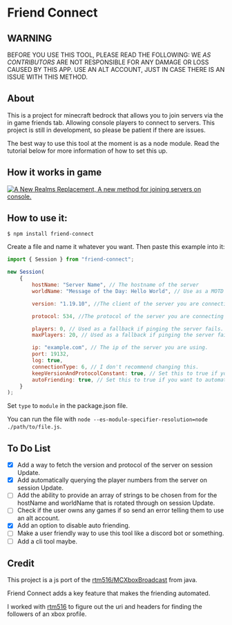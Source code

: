 # Friend Connect

## WARNING

BEFORE YOU USE THIS TOOL, PLEASE READ THE FOLLOWING:
WE _AS CONTRIBUTORS_ ARE NOT RESPONSIBLE FOR ANY DAMAGE OR LOSS CAUSED BY THIS APP.
USE AN ALT ACCOUNT, JUST IN CASE THERE IS AN ISSUE WITH THIS METHOD.

## About

This is a project for minecraft bedrock that allows you to join servers via the in game friends tab. Allowing console players to connect to servers. This project is still in development, so please be patient if there are issues.

The best way to use this tool at the moment is as a node module. Read the tutorial below for more information of how to set this up.

## How it works in game

[![A New Realms Replacement, A new method for joining servers on console.](https://res.cloudinary.com/marcomontalbano/image/upload/v1657258514/video_to_markdown/images/youtube--77qXotN9jGo-c05b58ac6eb4c4700831b2b3070cd403.jpg)](https://youtu.be/77qXotN9jGo "A New Realms Replacement, A new method for joining servers on console.")

## How to use it:

```tty
$ npm install friend-connect
```

Create a file and name it whatever you want.
Then paste this example into it:

```js
import { Session } from "friend-connect";

new Session(
	{
		hostName: "Server Name", // The hostname of the server
		worldName: "Message of the Day: Hello World", // Use as a MOTD

		version: "1.19.10", //The client of the server you are connecting to.

		protocol: 534, //The protocol of the server you are connecting to.

		players: 0, // Used as a fallback if pinging the server fails.
		maxPlayers: 20, // Used as a fallback if pinging the server fails.

		ip: "example.com", // The ip of the server you are using.
		port: 19132,
		log: true,
		connectionType: 6, // I don't recommend changing this.
		keepVersionAndProtocolConstant: true, // Set this to true if you want to set a constant protocol version. Otherwise it will ping the server to get the protocol version and use the one above if the server has an error on ping.
		autoFriending: true, // Set this to true if you want to automatically add people who follow you
	}
);
```

Set `type` to `module` in the package.json file.

You can run the file with `node --es-module-specifier-resolution=node ./path/to/file.js`.

## To Do List

-   [x] Add a way to fetch the version and protocol of the server on session Update.
-   [x] Add automatically querying the player numbers from the server on session Update.
-   [ ] Add the ability to provide an array of strings to be chosen from for the hostName and worldName that is rotated through on session Update.
-   [ ] Check if the user owns any games if so send an error telling them to use an alt account.
-   [x] Add an option to disable auto friending.
-   [ ] Make a user friendly way to use this tool like a discord bot or something.
-   [ ] Add a cli tool maybe.

## Credit

This project is a js port of the [rtm516/MCXboxBroadcast](https://github.com/rtm516/MCXboxBroadcast) from java.

Friend Connect adds a key feature that makes the friending automated.

I worked with [rtm516](https://github.com/rtm516) to figure out the uri and headers for finding the followers of an xbox profile.
